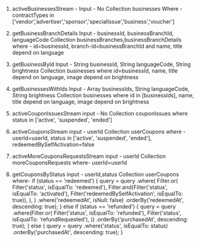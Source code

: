 1) activeBusinessesStream - 
	Input - No
	Collection businesses
	Where - contractTypes in [‘vendor’,’advertiser','sponsor','specialIssue','business','voucher']

2) getBusinessBranchDetails
	Input - businessId, businessBranchId, languageCode
	Collection businessBranches,businessBranchDetails
	where - id=businessId, branch-id=businessBranchId and name, title depend on language

3) getBusinessById
	Input - String businessId, String languageCode, String brightness
	Collection businesses
	where id=businessId, name, title depend on language, image depend on brightness

4) getBusinessesWithIds
	Input - Array businessIds, String languageCode, String brightness
	Collection businesses
	where id in [businessIds], name, title depend on language, image depend on brightness
	
5) activeCouponIssuesStream
    input - No
    Collection couponIssues
    where status in ['active', 'suspended', 'ended']
 
6) activeCouponsStream
	input - userId
	Collection userCoupons
	where - userId=userId, status in ['active', 'suspended', 'ended'], redeemedBySelfActivation=false

7) activeMoreCouponsRequestsStream
	input - userId
	Collection moreCouponsRequests
	where- userId=userId

8) getCouponsByStatus
	input - userId,status
	Collection userCoupons
	where-    if (status == 'redeemed') {
      query = query
          .where(
            Filter.or(
              Filter('status', isEqualTo: 'redeemed'),
              Filter.and(Filter('status', isEqualTo: 'activated'),
                  Filter('redeemedBySelfActivation', isEqualTo: true)),
            ),
          )
          .where('redeemedAt', isNull: false)
          .orderBy('redeemedAt', descending: true);
    } else if (status == 'refunded') {
      query = query
          .where(Filter.or(
            Filter('status', isEqualTo: 'refunded'),
            Filter('status', isEqualTo: 'refundRequested'),
          ))
          .orderBy('purchasedAt', descending: true);
    } else {
      query = query
          .where('status', isEqualTo: status)
          .orderBy('purchasedAt', descending: true);
    }				
	

  	